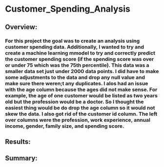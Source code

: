 # Customer_Spending_Analysis
## Overview:
### For this project the goal was to create an analysis using customer spending data. Additionally, I wanted to try and create a machine learning mmodel to try and correctly predict the customer spending score (if the spending score was over or under 75 which was the 75th percentile). This data was a smaller data set just under 2000 data points. I did have to make some adjustments to the data and drop any null value and make sure there weren;t any duplicates. I alos had an issue with the age column because the ages did not make sense. For example, the age of one customer would be listed as two years old but the profession would be a doctor. So I thought the easiest thing would be do drop the age column so it would not skew the data. I also got rid of the customer id column. The left over columns were the profession, work experience, annual income, gender, family size, and spending score. 
## Results:
## Summary:
